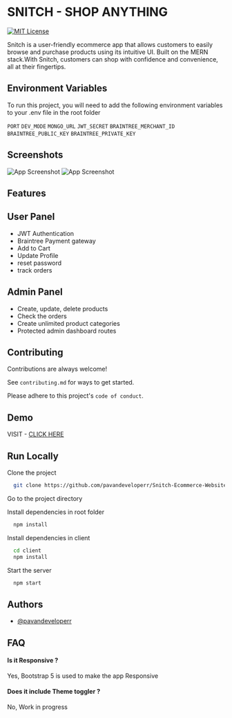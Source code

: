 
# SNITCH - SHOP ANYTHING
[![MIT License](https://img.shields.io/badge/License-MIT-green.svg)](https://github.com/pavandeveloperr/Snitch-Ecommerce-Website/blob/master/LICENSE.md)

Snitch is a user-friendly ecommerce app that allows customers to easily browse and purchase products using its intuitive UI. Built on the MERN stack.With Snitch, customers can shop with confidence and convenience, all at their fingertips.


## Environment Variables

To run this project, you will need to add the following environment variables to your .env file in the root folder

`PORT` 
`DEV_MODE`
`MONGO_URL`
`JWT_SECRET`
`BRAINTREE_MERCHANT_ID`
`BRAINTREE_PUBLIC_KEY` 
`BRAINTREE_PRIVATE_KEY` 

## Screenshots

![App Screenshot](https://user-images.githubusercontent.com/63870995/234013016-342fe33e-243b-474a-91f3-c2ec5186f09a.png) 
![App Screenshot](https://user-images.githubusercontent.com/63870995/234013230-6bbc1959-d0d9-4dc6-b3cf-cd08e6341334.png)



## Features
## User Panel
- JWT Authentication
- Braintree Payment gateway
- Add to Cart
- Update Profile
- reset password
- track orders

## Admin Panel
- Create, update, delete products
- Check the orders
- Create unlimited product categories
- Protected admin dashboard routes



## Contributing

Contributions are always welcome!

See `contributing.md` for ways to get started.

Please adhere to this project's `code of conduct`.


## Demo

VISIT - [CLICK HERE](https://enchanting-top-coat-bear.cyclic.app/)


## Run Locally

Clone the project

```bash
  git clone https://github.com/pavandeveloperr/Snitch-Ecommerce-Website.git
```

Go to the project directory

Install dependencies in root folder
```bash
  npm install
```

Install dependencies in client

```bash
  cd client
  npm install
```

Start the server

```bash
  npm start
```


## Authors

- [@pavandeveloperr](https://www.linkedin.com/in/pavankulkarnii)


## FAQ

#### Is it Responsive ?

Yes, Bootstrap 5 is used to make the app Responsive

#### Does it include Theme toggler ?

No, Work in progress

